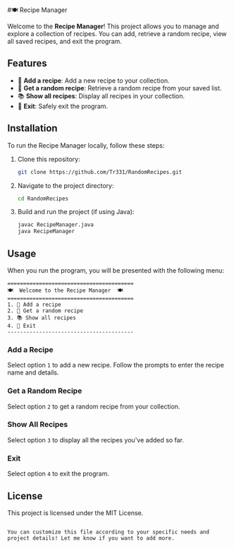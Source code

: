 #🍽️ Recipe Manager

Welcome to the **Recipe Manager**! This project allows you to manage and explore a collection of recipes. You can add, retrieve a random recipe, view all saved recipes, and exit the program.

## Features

- 📝 **Add a recipe**: Add a new recipe to your collection.
- 🎲 **Get a random recipe**: Retrieve a random recipe from your saved list.
- 📚 **Show all recipes**: Display all recipes in your collection.
- 🚪 **Exit**: Safely exit the program.

## Installation

To run the Recipe Manager locally, follow these steps:

1. Clone this repository:

   ```bash
   git clone https://github.com/Tr331/RandomRecipes.git
   ```

2. Navigate to the project directory:

   ```bash
   cd RandomRecipes
   ```

3. Build and run the project (if using Java):

   ```bash
   javac RecipeManager.java
   java RecipeManager
   ```

## Usage

When you run the program, you will be presented with the following menu:

```
========================================
🍽️  Welcome to the Recipe Manager  🍽️
========================================
1. 📝 Add a recipe
2. 🎲 Get a random recipe
3. 📚 Show all recipes
4. 🚪 Exit
----------------------------------------
```

### Add a Recipe
Select option `1` to add a new recipe. Follow the prompts to enter the recipe name and details.

### Get a Random Recipe
Select option `2` to get a random recipe from your collection.

### Show All Recipes
Select option `3` to display all the recipes you've added so far.

### Exit
Select option `4` to exit the program.

## License

This project is licensed under the MIT License.
```

You can customize this file according to your specific needs and project details! Let me know if you want to add more.
